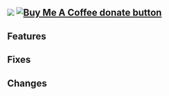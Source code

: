 [![](https://img.shields.io/static/v1?label=Sponsor&message=%E2%9D%A4&logo=GitHub&color=%23fe8e86)](https://github.com/sponsors/philosowaffle) <span class="badge-buymeacoffee"><a href="https://www.buymeacoffee.com/philosowaffle" title="Donate to this project using Buy Me A Coffee"><img src="https://img.shields.io/badge/buy%20me%20a%20coffee-donate-yellow.svg" alt="Buy Me A Coffee donate button" /></a></span>
---

## Features

## Fixes

## Changes

